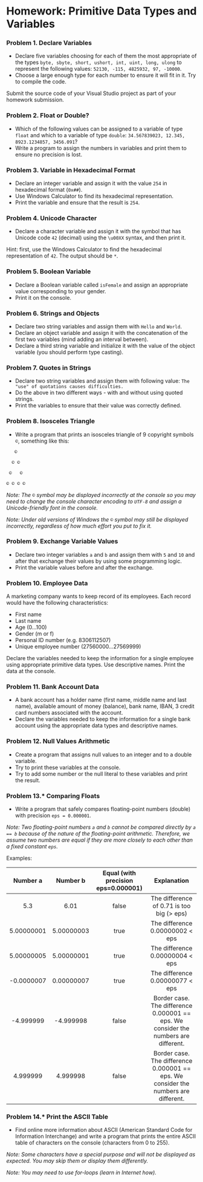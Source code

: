 ﻿Homework: Primitive Data Types and Variables
============================================

### Problem 1.	Declare Variables
*	Declare five variables choosing for each of them the most appropriate of the types `byte, sbyte, short, ushort, int, uint, long, ulong` to represent the following values: `52130, -115, 4825932, 97, -10000`.
*	Choose a large enough type for each number to ensure it will fit in it. Try to compile the code.

Submit the source code of your Visual Studio project as part of your homework submission.

### Problem 2.	Float or Double?
*	Which of the following values can be assigned to a variable of type `float` and which to a variable of type `double`: `34.567839023, 12.345, 8923.1234857, 3456.091`?
*	Write a program to assign the numbers in variables and print them to ensure no precision is lost.

### Problem 3.	Variable in Hexadecimal Format
*	Declare an integer variable and assign it with the value `254` in hexadecimal format (`0x##`).
*	Use Windows Calculator to find its hexadecimal representation.
*	Print the variable and ensure that the result is `254`.

### Problem 4.	Unicode Character
*	Declare a character variable and assign it with the symbol that has Unicode code `42` (decimal) using the `\u00XX` syntax, and then print it.

Hint: first, use the Windows Calculator to find the hexadecimal representation of `42`. The output should be `*`.

### Problem 5.	Boolean Variable
*	Declare a Boolean variable called `isFemale` and assign an appropriate value corresponding to your gender.
*	Print it on the console.

### Problem 6.	Strings and Objects
*	Declare two string variables and assign them with `Hello` and `World`.
*	Declare an object variable and assign it with the concatenation of the first two variables (mind adding an interval between).
*	Declare a third string variable and initialize it with the value of the object variable (you should perform type casting).

### Problem 7.	Quotes in Strings
*	Declare two string variables and assign them with following value: `The "use" of quotations causes difficulties.`
*	Do the above in two different ways - with and without using quoted strings.
*	Print the variables to ensure that their value was correctly defined.

### Problem 8.	Isosceles Triangle
*	Write a program that prints an isosceles triangle of 9 copyright symbols `©`, something like this:

```
   ©
   
  © ©
  
 ©   ©
 
© © © ©
```

_Note: The `©` symbol may be displayed incorrectly at the console so you may need to change the console character encoding to `UTF-8` and assign a Unicode-friendly font in the console._

_Note: Under old versions of Windows the `©` symbol may still be displayed incorrectly, regardless of how much effort you put to fix it._

### Problem 9.	Exchange Variable Values
*	Declare two integer variables `a` and `b` and assign them with `5` and `10` and after that exchange their values by using some programming logic.
*	Print the variable values before and after the exchange.

### Problem 10.	Employee Data
A marketing company wants to keep record of its employees. Each record would have the following characteristics:
*	First name
*	Last name
*	Age (0...100)
*	Gender (m or f)
*	Personal ID number (e.g. 8306112507)
*	Unique employee number (27560000…27569999)

Declare the variables needed to keep the information for a single employee using appropriate primitive data types. Use descriptive names. Print the data at the console.

### Problem 11.	Bank Account Data
*	A bank account has a holder name (first name, middle name and last name), available amount of money (balance), bank name, IBAN, 3 credit card numbers associated with the account.
*	Declare the variables needed to keep the information for a single bank account using the appropriate data types and descriptive names.

### Problem 12.	Null Values Arithmetic
*	Create a program that assigns null values to an integer and to a double variable. 
*	Try to print these variables at the console. 
*	Try to add some number or the null literal to these variables and print the result.

### Problem 13.*	Comparing Floats
*	Write a program that safely compares floating-point numbers (double) with precision `eps = 0.000001`.

_Note: Two floating-point numbers `a` and `b` cannot be compared directly by `a == b` because of the nature of the floating-point arithmetic. Therefore, we assume two numbers are equal if they are more closely to each other than a fixed constant `eps`._

Examples:

|     Number a     |     Number b     | Equal (with precision eps=0.000001) |                                          Explanation                                          |
|:----------------:|:----------------:|:-----------------------------------:|:---------------------------------------------------------------------------------------------:|
|    5.3           |    6.01          |    false                            |                          The difference of 0.71 is too   big (> eps)                          |
|    5.00000001    |    5.00000003    |    true                             |    The difference 0.00000002 < eps                                                            |
|    5.00000005    |    5.00000001    |    true                             |    The difference 0.00000004 < eps                                                            |
|    -0.0000007    |    0.00000007    |    true                             |    The difference 0.00000077 < eps                                                            |
|    -4.999999     |    -4.999998     |    false                            |    Border case. The difference 0.000001   == eps. We consider the numbers are   different.    |
|    4.999999      |    4.999998      |    false                            |    Border case. The difference 0.000001   == eps. We consider the numbers are   different.    |

### Problem 14.*	Print the ASCII Table
*	Find online more information about ASCII (American Standard Code for Information Interchange) and write a program that prints the entire ASCII table of characters on the console (characters from 0 to 255).

_Note: Some characters have a special purpose and will not be displayed as expected. You may skip them or display them differently._

_Note: You may need to use for-loops (learn in Internet how)._